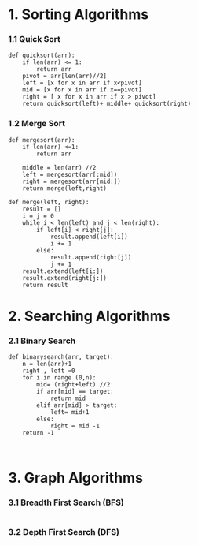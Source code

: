 # 1. Sorting Algorithms

### 1.1 Quick Sort
```
def quicksort(arr):
	if len(arr) <= 1:
		return arr
	pivot = arr[len(arr)//2]
	left = [x for x in arr if x<pivot]
	mid = [x for x in arr if x==pivot]
	right = [ x for x in arr if x > pivot]
	return quicksort(left)+ middle+ quicksort(right)
```

### 1.2 Merge Sort
```
def mergesort(arr):
	if len(arr) <=1:
		return arr
		
	middle = len(arr) //2
	left = mergesort(arr[:mid])
	right = mergesort(arr[mid:])
	return merge(left,right)

def merge(left, right):
	result = []
	i = j = 0 
	while i < len(left) and j < len(right): 
		if left[i] < right[j]:
			result.append(left[i]) 
			i += 1
		else:
			result.append(right[j]) 
			j += 1 
	result.extend(left[i:])
	result.extend(right[j:]) 
	return result
```

# 2. Searching Algorithms
### 2.1 Binary Search
```
def binarysearch(arr, target):
	n = len(arr)+1
	right , left =0
	for i in range (0,n):
		mid= (right+left) //2
		if arr[mid] == target:
			return mid
		elif arr[mid] > target:
			left= mid+1
		else:
			right = mid -1
	return -1 
	
	
```

# 3. Graph Algorithms 
### 3.1 Breadth First Search (BFS)
```

```

### 3.2 Depth First Search (DFS)

```

```